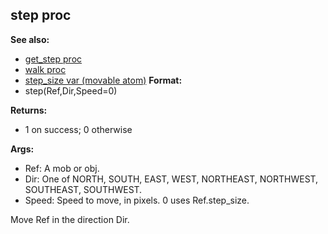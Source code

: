 ## step proc
**See also:**
+   [get_step proc](/ref/proc/get_step.md) 
+   [walk proc](/ref/proc/walk.md) 
+   [step_size var (movable atom)](/ref/atom/movable/var/step_size.md) <!-- -->
**Format:**
+   step(Ref,Dir,Speed=0)
<!-- -->
**Returns:**
+   1 on success; 0 otherwise
<!-- -->
**Args:**
+   Ref: A mob or obj.
+   Dir: One of NORTH, SOUTH, EAST, WEST, NORTHEAST, NORTHWEST,
    SOUTHEAST, SOUTHWEST.
+   Speed: Speed to move, in pixels. 0 uses Ref.step_size.


Move Ref in the direction Dir.